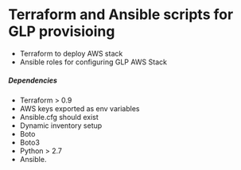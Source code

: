 # Terraform and Ansible scripts for GLP provisioing

  - Terraform to deploy AWS stack 
  - Ansible roles for configuring GLP AWS Stack

##### Dependencies

  - Terraform > 0.9
  - AWS keys exported as env variables
  - Ansible.cfg should exist
  - Dynamic inventory setup
  - Boto
  - Boto3
  - Python > 2.7
  - Ansible. 
